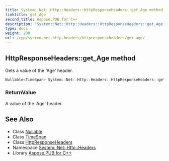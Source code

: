 ```yaml
---
title: System::Net::Http::Headers::HttpResponseHeaders::get_Age method
linktitle: get_Age
second_title: Aspose.PUB for C++
description: 'System::Net::Http::Headers::HttpResponseHeaders::get_Age method. Gets a value of the ''Age'' header in C++.'
type: docs
weight: 200
url: /cpp/system.net.http.headers/httpresponseheaders/get_age/
---
```

## HttpResponseHeaders::get_Age method


Gets a value of the 'Age' header.

```cpp
Nullable<TimeSpan> System::Net::Http::Headers::HttpResponseHeaders::get_Age()
```


### ReturnValue

A value of the 'Age' header.

## See Also

* Class [Nullable](../../../system/nullable/)
* Class [TimeSpan](../../../system/timespan/)
* Class [HttpResponseHeaders](../)
* Namespace [System::Net::Http::Headers](../../)
* Library [Aspose.PUB for C++](../../../)
